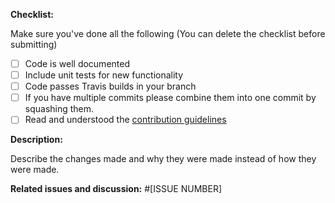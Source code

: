 **Checklist:**

Make sure you've done all the following (You can delete the checklist before submitting)

* [ ] Code is well documented
* [ ] Include unit tests for new functionality
* [ ] Code passes Travis builds in your branch
* [ ] If you have multiple commits please combine them into one commit by squashing them.
* [ ] Read and understood the [contribution guidelines](https://github.com/openfoodfacts/openfoodfacts-server/blob/master/CONTRIBUTING.md)

**Description:**

Describe the changes made and why they were made instead of how they were made.

**Related issues and discussion:** #[ISSUE NUMBER]
